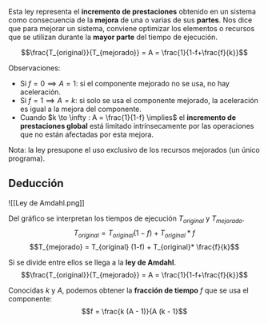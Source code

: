 Esta ley representa el **incremento de prestaciones** obtenido en un sistema como consecuencia de la **mejora** de una o varias de sus **partes**. Nos dice que para mejorar un sistema, conviene optimizar los elementos o recursos que se utilizan durante la **mayor parte** del tiempo de ejecución.

$$\frac{T_{original}}{T_{mejorado}} = A = \frac{1}{1-f+\frac{f}{k}}$$

Observaciones:

- Si $f = 0 \implies A = 1$: si el componente mejorado no se usa, no hay aceleración.
- Si $f = 1 \implies A = k$: si solo se usa el componente mejorado, la aceleración es igual a la mejora del componente.
- Cuando $k \to \infty : A = \frac{1}{1-f} \implies$ el **incremento de prestaciones global** está limitado intrínsecamente por las operaciones que no están afectadas por esta mejora.

Nota: la ley presupone el uso exclusivo de los recursos mejorados (un único programa).

## Deducción

![[Ley de Amdahl.png]]

Del gráfico se interpretan los tiempos de ejecución $T_{original}$ y $T_{mejorado}$.
$$T_{original} = T_{original} (1-f) + T_{original}* f$$
$$T_{mejorado} = T_{original} (1-f) + T_{original}* \frac{f}{k}$$

Si se divide entre ellos se llega a la **ley de Amdahl**.
$$\frac{T_{original}}{T_{mejorado}} = A = \frac{1}{1-f+\frac{f}{k}}$$

Conocidas $k$ y $A$, podemos obtener la **fracción de tiempo** $f$ que se usa el componente:
$$f = \frac{k (A - 1)}{A (k - 1}$$

